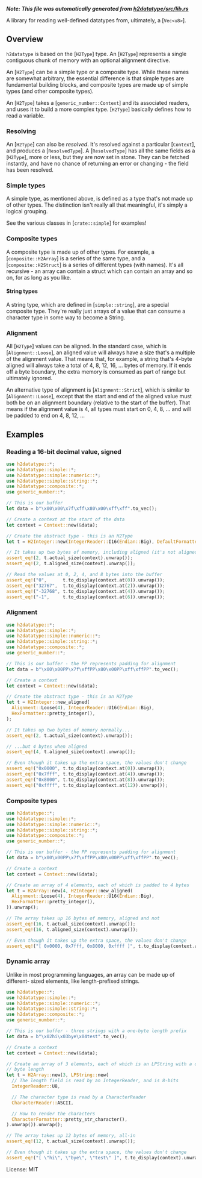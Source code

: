 ***Note: This file was automatically generated from [h2datatype/src/lib.rs](/h2datatype/src/lib.rs)***

A library for reading well-defined datatypes from, ultimately, a [`Vec<u8>`].

## Overview

`h2datatype` is based on the [`H2Type`] type. An [`H2Type`] represents a
single contiguous chunk of memory with an optional alignment directive.

An [`H2Type`] can be a simple type or a composite type. While these names
are somewhat arbitrary, the essential difference is that simple types are
fundamental building blocks, and composite types are made up of simple types
(and other composite types).

An [`H2Type`] takes a [`generic_number::Context`] and its associated
readers, and uses it to build a more complex type. [`H2Type`] basically
defines how to read a variable.

### Resolving

An [`H2Type`] can also be *resolved*. It's resolved against a particular
[`Context`], and produces a [`ResolvedType`]. A [`ResolvedType`] has all the
same fields as a [`H2Type`], more or less, but they are now set in stone.
They can be fetched instantly, and have no chance of returning an error or
changing - the field has been resolved.

### Simple types

A simple type, as mentioned above, is defined as a type that's not made up
of other types. The distinction isn't really all that meaningful, it's
simply a logical grouping.

See the various classes in [`crate::simple`] for examples!

### Composite types

A composite type is made up of other types. For example, a
[`composite::H2Array`] is a series of the same type, and a
[`composite::H2Struct`] is a series of different types (with names). It's
all recursive - an array can contain a struct which can contain an array and
so on, for as long as you like.

#### String types

A string type, which are defined in [`simple::string`], are a special
composite type. They're really just arrays of a value that can consume a
character type in some way to become a String.

### Alignment

All [`H2Type`] values can be aligned. In the standard case, which is
[`Alignment::Loose`], an aligned value will always have a size that's a
multiple of the alignment value. That means that, for example, a string
that's 4-byte aligned will always take a total of 4, 8, 12, 16, ... bytes of
memory. If it ends off a byte boundary, the extra memory is consumed as part
of range but ultimately ignored.

An alternative type of alignment is [`Alignment::Strict`], which is similar
to [`Alignment::Loose`], except that the start and end of the aligned value
must both be on an alignment boundary (relative to the start of the buffer).
That means if the alignment value is 4, all types must start on 0, 4, 8, ...
and will be padded to end on 4, 8, 12, ...

## Examples

### Reading a 16-bit decimal value, signed

```rust
use h2datatype::*;
use h2datatype::simple::*;
use h2datatype::simple::numeric::*;
use h2datatype::simple::string::*;
use h2datatype::composite::*;
use generic_number::*;

// This is our buffer
let data = b"\x00\x00\x7f\xff\x80\x00\xff\xff".to_vec();

// Create a context at the start of the data
let context = Context::new(&data);

// Create the abstract type - this is an H2Type
let t = H2Integer::new(IntegerReader::I16(Endian::Big), DefaultFormatter::new_integer());

// It takes up two bytes of memory, including aligned (it's not aligned)
assert_eq!(2, t.actual_size(context).unwrap());
assert_eq!(2, t.aligned_size(context).unwrap());

// Read the values at 0, 2, 4, and 8 bytes into the buffer
assert_eq!("0",      t.to_display(context.at(0)).unwrap());
assert_eq!("32767",  t.to_display(context.at(2)).unwrap());
assert_eq!("-32768", t.to_display(context.at(4)).unwrap());
assert_eq!("-1",     t.to_display(context.at(6)).unwrap());
```

### Alignment

```rust
use h2datatype::*;
use h2datatype::simple::*;
use h2datatype::simple::numeric::*;
use h2datatype::simple::string::*;
use h2datatype::composite::*;
use generic_number::*;

// This is our buffer - the PP represents padding for alignment
let data = b"\x00\x00PP\x7f\xffPP\x80\x00PP\xff\xffPP".to_vec();

// Create a context
let context = Context::new(&data);

// Create the abstract type - this is an H2Type
let t = H2Integer::new_aligned(
  Alignment::Loose(4), IntegerReader::U16(Endian::Big),
  HexFormatter::pretty_integer(),
);

// It takes up two bytes of memory normally...
assert_eq!(2, t.actual_size(context).unwrap());

// ...but 4 bytes when aligned
assert_eq!(4, t.aligned_size(context).unwrap());

// Even though it takes up the extra space, the values don't change
assert_eq!("0x0000", t.to_display(context.at(0)).unwrap());
assert_eq!("0x7fff", t.to_display(context.at(4)).unwrap());
assert_eq!("0x8000", t.to_display(context.at(8)).unwrap());
assert_eq!("0xffff", t.to_display(context.at(12)).unwrap());
```

### Composite types

```rust
use h2datatype::*;
use h2datatype::simple::*;
use h2datatype::simple::numeric::*;
use h2datatype::simple::string::*;
use h2datatype::composite::*;
use generic_number::*;

// This is our buffer - the PP represents padding for alignment
let data = b"\x00\x00PP\x7f\xffPP\x80\x00PP\xff\xffPP".to_vec();

// Create a context
let context = Context::new(&data);

// Create an array of 4 elements, each of which is padded to 4 bytes
let t = H2Array::new(4, H2Integer::new_aligned(
  Alignment::Loose(4), IntegerReader::U16(Endian::Big),
  HexFormatter::pretty_integer(),
)).unwrap();

// The array takes up 16 bytes of memory, aligned and not
assert_eq!(16, t.actual_size(context).unwrap());
assert_eq!(16, t.aligned_size(context).unwrap());

// Even though it takes up the extra space, the values don't change
assert_eq!("[ 0x0000, 0x7fff, 0x8000, 0xffff ]", t.to_display(context.at(0)).unwrap());
```

### Dynamic array

Unlike in most programming languages, an array can be made up of different-
sized elements, like length-prefixed strings.

```rust
use h2datatype::*;
use h2datatype::simple::*;
use h2datatype::simple::numeric::*;
use h2datatype::simple::string::*;
use h2datatype::composite::*;
use generic_number::*;

// This is our buffer - three strings with a one-byte length prefix
let data = b"\x02hi\x03bye\x04test".to_vec();

// Create a context
let context = Context::new(&data);

// Create an array of 3 elements, each of which is an LPString with a one-
// byte length
let t = H2Array::new(3, LPString::new(
  // The length field is read by an IntegerReader, and is 8-bits
  IntegerReader::U8,

  // The character type is read by a CharacterReader
  CharacterReader::ASCII,

  // How to render the characters
  CharacterFormatter::pretty_str_character(),
).unwrap()).unwrap();

// The array takes up 12 bytes of memory, all-in
assert_eq!(12, t.actual_size(context).unwrap());

// Even though it takes up the extra space, the values don't change
assert_eq!("[ \"hi\", \"bye\", \"test\" ]", t.to_display(context).unwrap());
```

License: MIT
